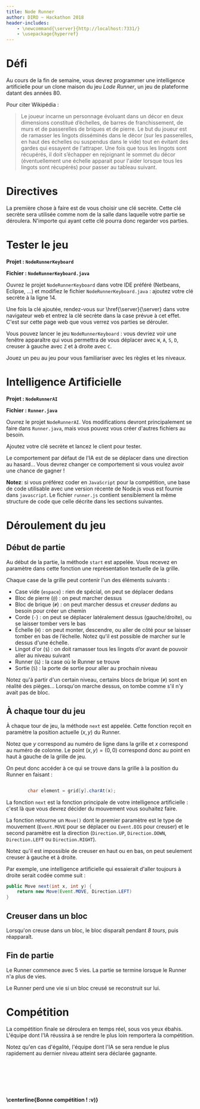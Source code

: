 ```yaml
---
title: Node Runner
author: DIRO ~ Hackathon 2018
header-includes:
    - \newcommand{\server}{http://localhost:7331/}
    - \usepackage{hyperref}
---
```


# Défi

Au cours de la fin de semaine, vous devrez programmer une intelligence
artificielle pour un clone maison du jeu *Lode Runner*, un jeu de
plateforme datant des années 80.

Pour citer Wikipédia :

> Le joueur incarne un personnage évoluant dans un décor en deux
> dimensions constitué d’échelles, de barres de franchissement, de
> murs et de passerelles de briques et de pierre.  Le but du joueur
> est de ramasser les lingots disséminés dans le décor (sur les
> passerelles, en haut des échelles ou suspendus dans le vide) tout en
> évitant des gardes qui essayent de l'attraper. Une fois que tous les
> lingots sont récupérés, il doit s’échapper en rejoignant le sommet
> du décor (éventuellement une échelle apparait pour l'aider lorsque
> tous les lingots sont récupérés) pour passer au tableau suivant.


# Directives

La première chose à faire est de vous choisir une clé secrète. Cette
clé secrète sera utilisée comme nom de la salle dans laquelle votre
partie se déroulera. N'importe qui ayant cette clé pourra donc
regarder vos parties.


# Tester le jeu

**Projet : `NodeRunnerKeyboard`**

**Fichier : `NodeRunnerKeyboard.java`**


Ouvrez le projet `NodeRunnerKeyboard` dans votre IDE préféré
(Netbeans, Eclipse, ...) et modifiez le fichier
`NodeRunnerKeyboard.java` : ajoutez votre clé secrète à la ligne 14.

Une fois la clé ajoutée, rendez-vous sur \href{\server}{\server} dans
votre navigateur web et entrez la clé secrète dans la case prévue à
cet effet. C'est sur cette page web que vous verrez vos parties se
dérouler.

Vous pouvez lancer le jeu `NodeRunnerKeyboard` : vous devriez voir une
fenêtre apparaître qui vous permettra de vous déplacer avec `W`, `A`,
`S`, `D`, creuser à gauche avec `Z` et à droite avec `C`.

Jouez un peu au jeu pour vous familiariser avec les règles et les
niveaux.


# Intelligence Artificielle

**Projet : `NodeRunnerAI`**

**Fichier : `Runner.java`**

Ouvrez le projet `NodeRunnerAI`. Vos modifications devront
principalement se faire dans `Runner.java`, mais vous pouvez vous
créer d'autres fichiers au besoin.

Ajoutez votre clé secrète et lancez le client pour tester.

Le comportement par défaut de l'IA est de se déplacer dans une
direction au hasard... Vous devrez changer ce comportement si vous
voulez avoir une chance de gagner !


**Notez**: si vous préférez coder en `JavaScript` pour la compétition,
une base de code utilisable avec une version récente de Node.js vous
est fournie dans `javascript`. Le fichier `runner.js` contient
sensiblement la même structure de code que celle décrite dans les
sections suivantes.

# Déroulement du jeu

## Début de partie

Au début de la partie, la méthode `start` est appelée. Vous recevez en
paramètre dans cette fonction une représentation textuelle de la
grille.

Chaque case de la grille peut contenir l'un des éléments suivants :

- Case vide (`espace`) : rien de spécial, on peut se déplacer dedans
- Bloc de pierre (`@`) : on peut marcher dessus
- Bloc de brique (`#`) : on peut marcher dessus et *creuser dedans* au
  besoin pour créer un chemin
- Corde (`-`) : on peut se déplacer latéralement dessus
  (gauche/droite), ou se laisser tomber vers le bas
- Échelle (`H`) : on peut monter, descendre, ou aller de côté pour se
  laisser tomber en bas de l’échelle. Notez qu'il est possible de
  marcher sur le dessus d'une échelle.
- Lingot d'or (`$`) : on doit ramasser tous les lingots d’or avant de
  pouvoir aller au niveau suivant
- Runner (`&`) : la case où le Runner se trouve
- Sortie (`S`) : la porte de sortie pour aller au prochain niveau

Notez qu'à partir d'un certain niveau, certains blocs de brique (`#`)
sont en réalité des pièges... Lorsqu'on marche dessus, on tombe comme
s'il n'y avait pas de bloc.



## À chaque tour du jeu

À chaque tour de jeu, la méthode `next` est appelée. Cette fonction
reçoit en paramètre la position actuelle $(x, y)$ du Runner.

Notez que $y$ correspond au numéro de ligne dans la grille et $x$
correspond au numéro de colonne. Le point $(x, y) = (0, 0)$ correspond
donc au point en haut à gauche de la grille de jeu.

On peut donc accéder à ce qui se trouve dans la grille à la position
du Runner en faisant :

```java

        char element = grid[y].charAt(x);


```

La fonction `next` est la fonction principale de votre intelligence
artificielle : c'est là que vous devrez décider du mouvement vous
souhaitez faire.

La fonction retourne un `Move()` dont le premier paramètre est le type
de mouvement (`Event.MOVE` pour se déplacer ou `Event.DIG` pour
creuser) et le second paramètre est la direction (`Direction.UP`,
`Direction.DOWN`, `Direction.LEFT` ou `Direction.RIGHT`).

Notez qu'il est impossible de creuser en haut ou en bas, on peut
seulement creuser à gauche et à droite.

Par exemple, une intelligence artificielle qui essaierait d'aller
toujours à droite serait codée comme suit :

```java
public Move next(int x, int y) {
    return new Move(Event.MOVE, Direction.LEFT)
}
```

## Creuser dans un bloc

Lorsqu'on creuse dans un bloc, le bloc disparaît pendant *8 tours*,
puis réapparaît.

## Fin de partie

Le Runner commence avec 5 vies. La partie se termine lorsque le Runner
n'a plus de vies.

Le Runner perd une vie si un bloc creusé se reconstruit sur lui.

# Compétition

La compétition finale se déroulera en temps réel, sous vos yeux
ébahis. L'équipe dont l'IA réussira à se rendre le plus loin
remportera la compétition.

Notez qu'en cas d'égalité, l'équipe dont l'IA se sera rendue le plus
rapidement au dernier niveau atteint sera déclarée gagnante.

&nbsp;

&nbsp;

&nbsp;

**\centerline{Bonne compétition ! :v)}**
